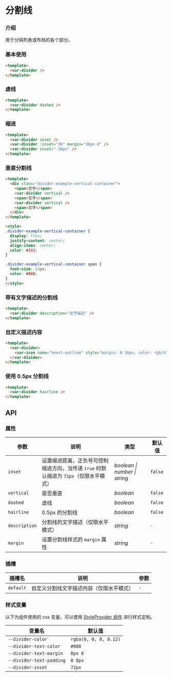 # 分割线

### 介绍

用于分隔列表或布局的各个部分。

### 基本使用
```html
<template>
  <var-divider />
</template>
```

### 虚线
```html
<template>
  <var-divider dashed />
</template>
```

### 缩进
```html
<template>
  <var-divider inset />
  <var-divider :inset="36" margin="36px 0" />
  <var-divider inset="-36px" />
</template>
```

### 垂直分割线
```html
<template>
  <div class="divider-example-vertical-container">
    <span>文字</span>
    <var-divider vertical />
    <span>文字</span>
    <var-divider vertical />
    <span>文字</span>
  </div>
</template>

<style>
.divider-example-vertical-container {
  display: flex;
  justify-content: center;
  align-items: center;
  color: #333;
}

.divider-example-vertical-container span {
  font-size: 14px;
  color: #888;
}
</style>
```

### 带有文字描述的分割线
```html
<template>
  <var-divider description="文字描述" />
</template>
```

### 自定义描述内容
```html
<template>
  <var-divider>
    <var-icon name="heart-outline" style="margin: 0 16px; color: rgb(41, 121, 255);" />
  </var-divider>
</template>
```

### 使用 0.5px 分割线
```html
<template>
  <var-divider hairline />
</template>
```

## API

### 属性
| 参数 | 说明 | 类型 | 默认值 |
| --- | --- | --- | --- |
| `inset` | 设置缩进距离，正负号可控制缩进方向，当传递 `true` 时默认缩进为 `72px`（仅限水平模式） | _boolean \| number \| string_ | `false` |
| `vertical` | 是否垂直 | _boolean_ | `false` |
| `dashed` | 虚线 | _boolean_ | `false` |
| `hairline` | 0.5px 的分割线 | _boolean_ | `false` |
| `description` | 分割线的文字描述（仅限水平模式）| _string_ | `-` |
| `margin` | 设置分割线样式的 `margin` 属性 | _string_ | `-` |

### 插槽
| 插槽名 | 说明 | 参数 |
| --- | --- | --- |
| `default` | 自定义分割线文字描述内容（仅限水平模式） | `-` |

### 样式变量
以下为组件使用的 css 变量，可以使用 [StyleProvider 组件](#/zh-CN/style-provider) 进行样式定制。

| 变量名 | 默认值 |
| --- | --- |
| `--divider-color` | `rgba(0, 0, 0, 0.12)` |
| `--divider-text-color` | `#888`|
| `--divider-text-margin` | `8px 0`|
| `--divider-text-padding` | `0 8px`|
| `--divider-inset` |  `72px`|

